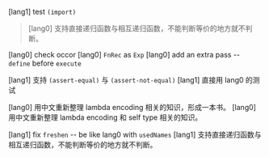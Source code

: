 [lang1] test `(import)`

> [lang0] 支持直接递归函数与相互递归函数，不能判断等价的地方就不判断。

[lang0] check occor
[lang0] `FnRec` as `Exp`
[lang0] add an extra pass -- `define` before `execute`


[lang1] 支持 `(assert-equal)` 与 `(assert-not-equal)`
[lang1] 直接用 lang0 的测试

[lang0] 用中文重新整理 lambda encoding 相关的知识，形成一本书。
[lang0] 用中文重新整理 lambda encoding 和 self type 相关的知识。

[lang1] fix `freshen` -- be like lang0 with `usedNames`
[lang1] 支持直接递归函数与相互递归函数，不能判断等价的地方就不判断。
